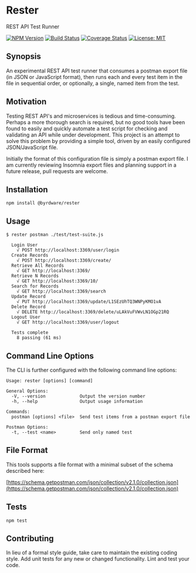 # Rester

REST API Test Runner

[![NPM Version](https://badge.fury.io/js/%40byrdware%2Frester.svg)](https://www.npmjs.com/package/@byrdware/rester)
[![Build Status](https://travis-ci.org/byrdware/rester.svg?branch=master)](https://travis-ci.org/byrdware/rester)
[![Coverage Status](https://coveralls.io/repos/github/byrdware/rester/badge.svg?branch=master)](https://coveralls.io/github/byrdware/rester?branch=master)
[![License: MIT](https://img.shields.io/badge/License-MIT-green.svg)](https://opensource.org/licenses/MIT)

## Synopsis

An experimental REST API test runner that consumes a postman export file (in
JSON or JavaScript format), then runs each and every test item in the file in
sequential order, or optionally, a single, named item from the test.

## Motivation

Testing REST API's and microservices is tedious and time-consuming. Perhaps a
more thorough search is required, but no good tools have been found to easily
and quickly automate a test script for checking and validating an API while
under development. This project is an attempt to solve this problem by
providing a simple tool, driven by an easily configured JSON/JavaScript file.

Initially the format of this configuration file is simply a postman export
file. I am currently reviewing Insomnia export files and planning support in
a future release, pull requests are welcome.

## Installation

  `npm install @byrdware/rester`

## Usage

    $ rester postman ./test/test-suite.js
    
      Login User
        √ POST http://localhost:3369/user/login
      Create Records
        √ POST http://localhost:3369/create/
      Retrieve All Records
        √ GET http://localhost:3369/
      Retrieve N Records
        √ GET http://localhost:3369/10/
      Search for Records
        √ GET http://localhost:3369/search
      Update Record
        √ PUT http://localhost:3369/update/L1SEzUhTQ3WNPyKMO1vA
      Delete Record
        √ DELETE http://localhost:3369/delete/uLAkVuFVWvLN1OGp21RQ
      Logout User
        √ GET http://localhost:3369/user/logout

      Tests complete
        8 passing (61 ms)

## Command Line Options

The CLI is further configured with the following command line options:

    Usage: rester [options] [command]

    General Options:
      -V, --version             Output the version number
      -h, --help                Output usage information

    Commands:
      postman [options] <file>  Send test items from a postman export file

    Postman Options:
      -t, --test <name>         Send only named test

## File Format

This tools supports a file format with a minimal subset of the schema
described here:

[https://schema.getpostman.com/json/collection/v2.1.0/collection.json](https://schema.getpostman.com/json/collection/v2.1.0/collection.json)


## Tests

  `npm test`

## Contributing

In lieu of a formal style guide, take care to maintain the existing coding style. Add unit tests for any new or changed functionality. Lint and test your code.

